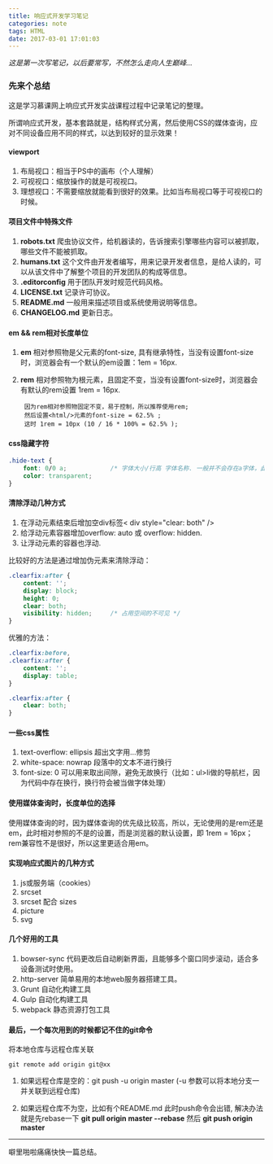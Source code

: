 ```yaml
---
title: 响应式开发学习笔记
categories: note
tags: HTML
date: 2017-03-01 17:01:03
---
```

*这是第一次写笔记，以后要常写，不然怎么走向人生巅峰...*



### 先来个总结
这是学习慕课网上响应式开发实战课程过程中记录笔记的整理。

所谓响应式开发，基本套路就是，结构样式分离，然后使用CSS的媒体查询，应对不同设备应用不同的样式，以达到较好的显示效果！

#### viewport

1. 布局视口：相当于PS中的画布（个人理解）
2. 可视视口：缩放操作的就是可视视口。
3. 理想视口：不需要缩放就能看到很好的效果。比如当布局视口等于可视视口的时候。

#### 项目文件中特殊文件

1. **robots.txt** 爬虫协议文件，给机器读的，告诉搜索引擎哪些内容可以被抓取，哪些文件不能被抓取。
2. **humans.txt** 这个文件由开发者编写，用来记录开发者信息，是给人读的，可以从该文件中了解整个项目的开发团队的构成等信息。
3. **.editorconfig** 用于团队开发时规范代码风格。
4. **LICENSE.txt** 记录许可协议。
5. **README.md** 一般用来描述项目或系统使用说明等信息。
6. **CHANGELOG.md** 更新日志。

#### em && rem相对长度单位

1. **em** 相对参照物是父元素的font-size, 具有继承特性，当没有设置font-size时，浏览器会有一个默认的em设置：1em = 16px.
2. **rem** 相对参照物为根元素<html/>，且固定不变，当没有设置font-size时，浏览器会有默认的rem设置 1rem = 16px.

		因为rem相对参照物固定不变，易于控制，所以推荐使用rem;
		然后设置<html/>元素的font-size = 62.5% ; 
		这时 1rem = 10px (10 / 16 * 100% = 62.5% );
		
#### css隐藏字符

```css
.hide-text {
	font: 0/0 a;			/* 字体大小/行高 字体名称. 一般并不会存在a字体，此处只为通过css validation */
	color: transparent;
}
```

#### 清除浮动几种方式

1. 在浮动元素结束后增加空div标签< div style="clear: both" />
2. 给浮动元素容器增加overflow: auto 或 overflow: hidden.
3. 让浮动元素的容器也浮动.

比较好的方法是通过增加伪元素来清除浮动：

```css
.clearfix:after {
	content: '';
	display: block;
	height: 0;
	clear: both;
	visibility: hidden;		/* 占用空间的不可见 */
}
```
优雅的方法：

```css
.clearfix:before,
.clearfix:after {
	content: '';
	display: table;
}

.clearfix:after {
	clear: both;
}

```

#### 一些css属性

1. text-overflow: ellipsis 超出文字用...修剪 
2. white-space: nowrap 段落中的文本不进行换行
3. font-size: 0 可以用来取出间隙，避免无故换行（比如：ul>li做的导航栏，因为代码中存在换行，换行符会被当做字体处理）

#### 使用媒体查询时，长度单位的选择

使用媒体查询的时，因为媒体查询的优先级比较高，所以，无论使用的是rem还是em，此时相对参照的不是<html/>的设置，而是浏览器的默认设置，即 1rem = 16px；rem兼容性不是很好，所以这里更适合用em。


#### 实现响应式图片的几种方式

1. js或服务端（cookies）
2. srcset
3. srcset 配合 sizes
4. picture
5. svg

#### 几个好用的工具

1. bowser-sync 代码更改后自动刷新界面，且能够多个窗口同步滚动，适合多设备测试时使用。
2. http-server 简单易用的本地web服务器搭建工具。
3. Grunt 自动化构建工具
4. Gulp  自动化构建工具
5. webpack 静态资源打包工具

#### 最后，一个每次用到的时候都记不住的git命令

将本地仓库与远程仓库关联

```
git remote add origin git@xx
```

1. 如果远程仓库是空的：git push -u origin master (-u 参数可以将本地分支一并关联到远程仓库)

2. 如果远程仓库不为空，比如有个README.md 此时push命令会出错, 解决办法就是先rebase一下 **git pull origin master --rebase** 然后 **git push origin master**

***
噼里啪啦痛痛快快一篇总结。
